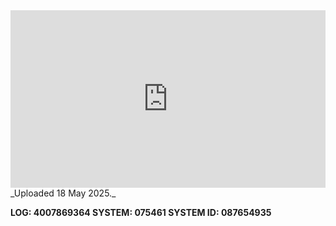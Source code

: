 
<iframe 
  src="https://drive.google.com/file/d/1YDPNSPmGKIUzVw-Q9nOQYZYn6doqQdI5/preview"  
  style="width:100%; aspect-ratio:16/9; border:0;"
  allowfullscreen>
</iframe>
_Uploaded 18 May 2025._

**LOG: 4007869364
SYSTEM: 075461
SYSTEM ID: 087654935**

